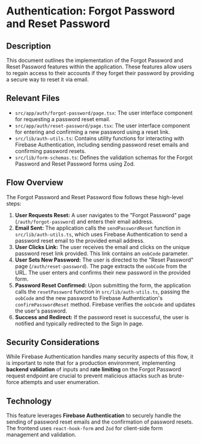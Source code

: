 # Authentication: Forgot Password and Reset Password

## Description

This document outlines the implementation of the Forgot Password and Reset Password features within the application. These features allow users to regain access to their accounts if they forget their password by providing a secure way to reset it via email.

## Relevant Files

*   `src/app/auth/forgot-password/page.tsx`: The user interface component for requesting a password reset email.
*   `src/app/auth/reset-password/page.tsx`: The user interface component for entering and confirming a new password using a reset link.
*   `src/lib/auth-utils.ts`: Contains utility functions for interacting with Firebase Authentication, including sending password reset emails and confirming password resets.
*   `src/lib/form-schemas.ts`: Defines the validation schemas for the Forgot Password and Reset Password forms using Zod.

## Flow Overview

The Forgot Password and Reset Password flow follows these high-level steps:

1.  **User Requests Reset:** A user navigates to the "Forgot Password" page (`/auth/forgot-password`) and enters their email address.
2.  **Email Sent:** The application calls the `sendPasswordReset` function in `src/lib/auth-utils.ts`, which uses Firebase Authentication to send a password reset email to the provided email address.
3.  **User Clicks Link:** The user receives the email and clicks on the unique password reset link provided. This link contains an `oobCode` parameter.
4.  **User Sets New Password:** The user is directed to the "Reset Password" page (`/auth/reset-password`). The page extracts the `oobCode` from the URL. The user enters and confirms their new password in the provided form.
5.  **Password Reset Confirmed:** Upon submitting the form, the application calls the `resetPassword` function in `src/lib/auth-utils.ts`, passing the `oobCode` and the new password to Firebase Authentication's `confirmPasswordReset` method. Firebase verifies the `oobCode` and updates the user's password.
6.  **Success and Redirect:** If the password reset is successful, the user is notified and typically redirected to the Sign In page.

## Security Considerations

While Firebase Authentication handles many security aspects of this flow, it is important to note that for a production environment, implementing **backend validation** of inputs and **rate limiting** on the Forgot Password request endpoint are crucial to prevent malicious attacks such as brute-force attempts and user enumeration.

## Technology

This feature leverages **Firebase Authentication** to securely handle the sending of password reset emails and the confirmation of password resets. The frontend uses `react-hook-form` and `Zod` for client-side form management and validation.